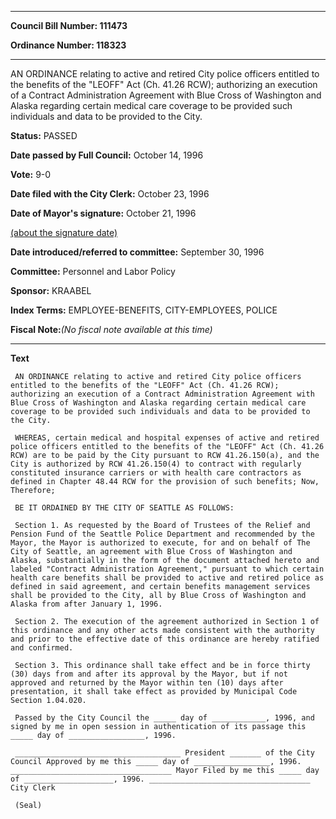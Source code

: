 

********

**Council Bill Number: 111473**
   
**Ordinance Number: 118323**
********

 AN ORDINANCE relating to active and retired City police officers entitled to the benefits of the "LEOFF" Act (Ch. 41.26 RCW); authorizing an execution of a Contract Administration Agreement with Blue Cross of Washington and Alaska regarding certain medical care coverage to be provided such individuals and data to be provided to the City.

**Status:** PASSED
   
**Date passed by Full Council:** October 14, 1996
   
**Vote:** 9-0
   
**Date filed with the City Clerk:** October 23, 1996
   
**Date of Mayor's signature:** October 21, 1996
   
[(about the signature date)](/~public/approvaldate.htm)
   
   
   
**Date introduced/referred to committee:** September 30, 1996
   
**Committee:** Personnel and Labor Policy
   
**Sponsor:** KRAABEL
   
   
**Index Terms:** EMPLOYEE-BENEFITS, CITY-EMPLOYEES, POLICE

**Fiscal Note:**_(No fiscal note available at this time)_

********

**Text**
   
```
 AN ORDINANCE relating to active and retired City police officers entitled to the benefits of the "LEOFF" Act (Ch. 41.26 RCW); authorizing an execution of a Contract Administration Agreement with Blue Cross of Washington and Alaska regarding certain medical care coverage to be provided such individuals and data to be provided to the City.

 WHEREAS, certain medical and hospital expenses of active and retired police officers entitled to the benefits of the "LEOFF" Act (Ch. 41.26 RCW) are to be paid by the City pursuant to RCW 41.26.150(a), and the City is authorized by RCW 41.26.150(4) to contract with regularly constituted insurance carriers or with health care contractors as defined in Chapter 48.44 RCW for the provision of such benefits; Now, Therefore;

 BE IT ORDAINED BY THE CITY OF SEATTLE AS FOLLOWS:

 Section 1. As requested by the Board of Trustees of the Relief and Pension Fund of the Seattle Police Department and recommended by the Mayor, the Mayor is authorized to execute, for and on behalf of The City of Seattle, an agreement with Blue Cross of Washington and Alaska, substantially in the form of the document attached hereto and labeled "Contract Administration Agreement," pursuant to which certain health care benefits shall be provided to active and retired police as defined in said agreement, and certain benefits management services shall be provided to the City, all by Blue Cross of Washington and Alaska from after January 1, 1996.

 Section 2. The execution of the agreement authorized in Section 1 of this ordinance and any other acts made consistent with the authority and prior to the effective date of this ordinance are hereby ratified and confirmed.

 Section 3. This ordinance shall take effect and be in force thirty (30) days from and after its approval by the Mayor, but if not approved and returned by the Mayor within ten (10) days after presentation, it shall take effect as provided by Municipal Code Section 1.04.020.

 Passed by the City Council the _____ day of ____________, 1996, and signed by me in open session in authentication of its passage this _____ day of _________________, 1996.

 _____________________________________ President _______ of the City Council Approved by me this _____ day of _________________, 1996. ____________________________________ Mayor Filed by me this _____ day of ____________________, 1996. ____________________________________ City Clerk

 (Seal)

```

